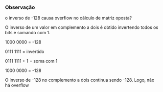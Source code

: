 ### Observação

o inverso de -128 causa overflow no cálculo de matriz oposta?

O inverso de um valor em complemento a dois é obtido invertendo todos os bits e somando com 1.

1000 0000 = -128

0111 1111 = invertido

0111 1111 + 1 = soma com 1

1000 0000 = -128

O inverso de -128 no complemento a dois continua sendo -128. Logo, não há overflow
